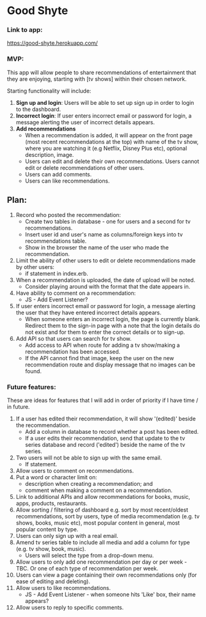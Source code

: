 # Good Shyte

### Link to app:
https://good-shyte.herokuapp.com/

### MVP: 
This app will allow people to share recommendations of entertainment that they are enjoying, starting with [tv shows] within their chosen network.

Starting functionality will include:
1. <b>Sign up and login</b>: Users will be able to set up sign up in order to login to the dashboard.
2. <b>Incorrect login</b>: If user enters incorrect email or password for login, a message alerting the user of incorrect details appears.
3. <b>Add recommendations</b>
    - When a recommendation is added, it will appear on the front page (most recent recommendations at the top) with name of the tv show, where you are watching it (e.g Netflix, Disney Plus etc), optional description, image.
    - Users can edit and delete their own recommendations. Users cannot edit or delete recommendations of other users.
    - Users can add comments.
    - Users can like recommendations.

## Plan:
1. Record who posted the recommendation:
    - Create two tables in database - one for users and a second for tv recommendations. 
    - Insert user id and user's name as columns/foreign keys into tv recommendations table.
    - Show in the browser the name of the user who made the recommendation.
2. Limit the ability of other users to edit or delete recommendations made by other users:
    - if statement in index.erb.
3. When a recommendation is uploaded, the date of upload will be noted.
    - Consider playing around with the format that the date appears in.
4. Have ability to comment on a recommendation:
    - JS - Add Event Listener?
5. If user enters incorrect email or password for login, a message alerting the user that they have entered incorrect details appears.
    - When someone enters an incorrect login, the page is currently blank. Redirect them to the sign-in page with a note that the login details do not exist and for them to enter the correct details or to sign-up.
6. Add API so that users can search for tv show.
    - Add access to API when route for adding a tv show/making a recommendation has been accessed.
    - If the API cannot find that image, keep the user on the new recommendation route and display message that no images can be found.

### Future features:
These are ideas for features that I will add in order of priority if I have time / in future.
1. If a user has edited their recommendation, it will show '(edited)' beside the recommendation.
    - Add a column in database to record whether a post has been edited.
    - If a user edits their recommendation, send that update to the tv series database and record ('edited') beside the name of the tv series.
2. Two users will not be able to sign up with the same email.
    - If statement.
3. Allow users to comment on recommendations.
4. Put a word or character limit on:
    - description when creating a recommendation; and
    - comment when making a comment on a recommendation.
4. Link to additional APIs and allow recommendations for books, music, apps, products, restaurants.
5. Allow sorting / filtering of dashboard e.g. sort by most recent/oldest recommendations, sort by users, type of media recommendation (e.g. tv shows, books, music etc), most popular content in general, most popular content by type.
6. Users can only sign up with a real email.
7. Amend tv series table to include all media and add a column for type (e.g. tv show, book, music).
    - Users will select the type from a drop-down menu.
8. Allow users to only add one recommendation per day or per week - TBC. Or one of each type of recommendation per week.
9. Users can view a page containing their own recommendations only (for ease of editing and deleting).
10. Allow users to like recommendations. 
    - JS - Add Event Listener - when someone hits 'Like' box, their name appears?
11. Allow users to reply to specific comments.